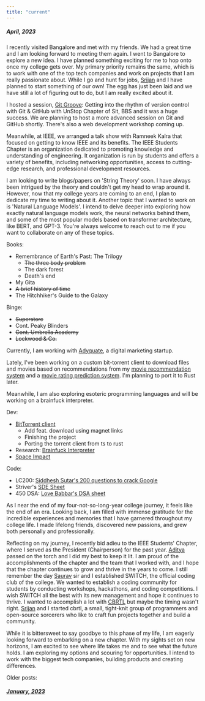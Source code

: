 ```yaml
---
title: "current"
---
```


##### April, 2023

I recently visited Bangalore and met with my friends. We had a great time and I am looking forward to meeting them again. I went to Bangalore to explore a new idea. I have planned something exciting for me to hop onto once my college gets over. My primary priority remains the same, which is to work with one of the top tech companies and work on projects that I am really passionate about. While I go and hunt for jobs, [Srijan](https://injuly.in) and I have planned to start something of our own! The egg has just been laid and we have still a lot of figuring out to do, but I am really excited about it.

I hosted a session, [Git Groove](https://www.linkedin.com/posts/anubhabpatnaik0530_git-groove-getting-into-the-rhythm-of-version-activity-7050527332519862272-jniz?utm_source=share&utm_medium=member_desktop): Getting into the rhythm of version control with Git & GitHub with UnStop Chapter of Sit, BBS and it was a huge success. We are planning to host a more advanced session on Git and GitHub shortly. There's also a web development workshop coming up.

Meanwhile, at IEEE, we arranged a talk show with Ramneek Kalra that focused on getting to know IEEE and its benefits. The IEEE Students Chapter is an organization dedicated to promoting knowledge and understanding of engineering. It organization is run by students and offers a variety of benefits, including networking opportunities, access to cutting-edge research, and professional development resources.

I am looking to write blogs/papers on 'String Theory' soon. I have always been intrigued by the theory and couldn't get my head to wrap around it. However, now that my college years are coming to an end, I plan to dedicate my time to writing about it. Another topic that I wanted to work on is 'Natural Language Models'. I intend to delve deeper into exploring how exactly natural language models work, the neural networks behind them, and some of the most popular models based on transformer architecture, like BERT, and GPT-3. You're always welcome to reach out to me if you want to collaborate on any of these topics.

Books:

- Remembrance of Earth's Past: The Trilogy
  - ~~The three body problem~~
  - The dark forest
  - Death's end
- My Gita
- ~~A brief history of time~~
- The Hitchhiker's Guide to the Galaxy

Binge:

- ~~Superstore~~
- Cont. Peaky Blinders
- ~~Cont. Umbrella Academy~~
- ~~Lockwood & Co.~~

Currently, I am working with [Adyquate](https://adyquate.com), a digital marketing startup.

Lately, I've been working on a custom bit-torrent client to download files and movies based on recommendations from my [movie recommendation system](https://github.com/fuzzymfx/Movie-recommendation) and a [movie rating prediction system](https://github.com/fuzzymfx/Movie-rating-prediction). I'm planning to port it to Rust later.

Meanwhile, I am also exploring esoteric programming languages and will be working on a brainfuck interpreter.

Dev:

- [BitTorrent client]( https://github.com/fuzzymfx/bittorrent-client)
  - Add feat. download using magnet links
  - Finishing the project
  - Porting the torrent client from ts to rust
- Research: [Brainfuck Interpreter](https://en.wikipedia.org/wiki/Brainfuck)
- [Space Impact](https://en.wikipedia.org/wiki/Space_Impact)

Code:

- LC200: [Siddhesh Sutar's 200 questions to crack Google](https://medium.com/@siddhism/how-i-prepared-for-google-0-leetcode-questions-to-200-questions-e37690ebce85)
- Striver's [SDE Sheet](https://takeuforward.org/interviews/strivers-sde-sheet-top-coding-interview-problems/)
- 450 DSA: [Love Babbar's DSA sheet](https://www.geeksforgeeks.org/dsa-sheet-by-love-babbar/)

As I near the end of my four-not-so-long-year college journey, it feels like the end of an era. Looking back, I am filled with immense gratitude for the incredible experiences and memories that I have garnered throughout my college life. I made lifelong friends, discovered new passions, and grew both personally and professionally.

Reflecting on my journey, I recently bid adieu to the IEEE Students' Chapter, where I served as the President (Chairperson) for the past year. [Aditya](https://www.linkedin.com/in/aditya-viswabhusan/) passed on the torch and I did my best to keep it lit. I am proud of the accomplishments of the chapter and the team that I worked with, and I hope that the chapter continues to grow and thrive in the years to come. I still remember the day [Saurav](https://www.linkedin.com/in/saurav-jha-4a01341b1/) sir and I established SWITCH, the official coding club of the college. We wanted to establish a coding community for students by conducting workshops, hackathons, and coding competitions. I wish SWITCH all the best with its new management and hope it continues to thrive. I wanted to accomplish a lot with [CBRTL](https://cbrtl.github.io/) but maybe the timing wasn't right. [Srijan](https://injuly.in) and I started cbrtl, a small, tight-knit group of programmers and open-source sorcerers who like to craft fun projects together and build a community.

While it is bittersweet to say goodbye to this phase of my life, I am eagerly looking forward to embarking on a new chapter. With my sights set on new horizons, I am excited to see where life takes me and to see what the future holds. I am exploring my options and scouring for opportunities. I intend to work with the biggest tech companies, building products and creating differences.

Older posts:

##### [January, 2023](/blog/january23.html)
